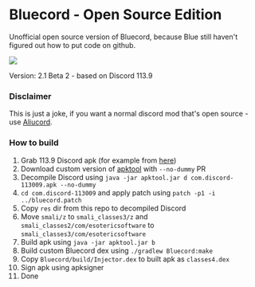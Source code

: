 # Bluecord - Open Source Edition
Unofficial open source version of Bluecord, because Blue still haven't figured out how to put code on github.

![](https://i.imgur.com/E25H08S.png)

Version: 2.1 Beta 2 - based on Discord 113.9

### Disclaimer
This is just a joke, if you want a normal discord mod that's open source - use [Aliucord](https://github.com/Aliucord/Aliucord).

### How to build
1. Grab 113.9 Discord apk (for example from [here](https://www.apkmirror.com/wp-content/themes/APKMirror/download.php?id=3178486))
2. Download custom version of [apktool](https://f001.backblazeb2.com/file/avepub/apktool-cli-all.jar) with `--no-dummy` PR
3. Decompile Discord using `java -jar apktool.jar d com.discord-113009.apk --no-dummy`
4. `cd com.discord-113009` and apply patch using `patch -p1 -i ../bluecord.patch`
5. Copy `res` dir from this repo to decompiled Discord 
6. Move `smali/z` to `smali_classes3/z` and `smali_classes2/com/esotericsoftware` to `smali_classes3/com/esotericsoftware`
7. Build apk using `java -jar apktool.jar b`
8. Build custom Bluecord dex using `./gradlew Bluecord:make`
9. Copy `Bluecord/build/Injector.dex` to built apk as `classes4.dex`
10. Sign apk using apksigner
11. Done
